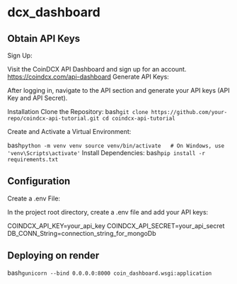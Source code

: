 # dcx_dashboard

## Obtain API Keys
Sign Up:

Visit the CoinDCX API Dashboard and sign up for an account.
https://coindcx.com/api-dashboard
Generate API Keys:

After logging in, navigate to the API section and generate your API keys (API Key and API Secret).


Installation
Clone the Repository:
bash`
git clone https://github.com/your-repo/coindcx-api-tutorial.git
cd coindcx-api-tutorial
`

Create and Activate a Virtual Environment:

bash`
python -m venv venv
source venv/bin/activate   # On Windows, use 'venv\Scripts\activate'
`
Install Dependencies:
bash`
pip install -r requirements.txt
`

## Configuration
Create a .env File:

In the project root directory, create a .env file and add your API keys:

COINDCX_API_KEY=your_api_key
COINDCX_API_SECRET=your_api_secret
DB_CONN_String=connection_string_for_mongoDb




## Deploying on render
bash`
gunicorn --bind 0.0.0.0:8000 coin_dashboard.wsgi:application
`
